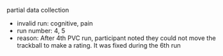 partial data collection
* invalid run: cognitive, pain
* run number: 4, 5
* reason: After 4th PVC run, participant noted they could not move the trackball to make a rating. It was fixed during the 6th run
